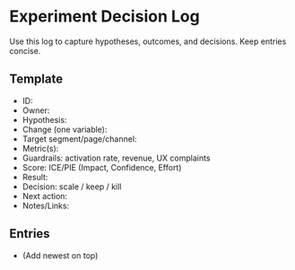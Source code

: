 # Experiment Decision Log

Use this log to capture hypotheses, outcomes, and decisions. Keep entries concise.

## Template
- ID:
- Owner:
- Hypothesis:
- Change (one variable):
- Target segment/page/channel:
- Metric(s):
- Guardrails: activation rate, revenue, UX complaints
- Score: ICE/PIE (Impact, Confidence, Effort)
- Result:
- Decision: scale / keep / kill
- Next action:
- Notes/Links:

## Entries
- (Add newest on top)
